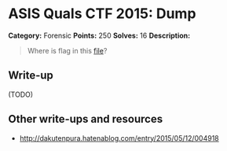 # ASIS Quals CTF 2015: Dump

**Category:** Forensic
**Points:** 250
**Solves:** 16
**Description:**

> Where is flag in this [file](http://tasks.asis-ctf.ir/dump_afd637ec02406cd89caed36d74849cf1)?

## Write-up

(TODO)

## Other write-ups and resources

* <http://dakutenpura.hatenablog.com/entry/2015/05/12/004918>

